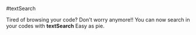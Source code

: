 #textSearch

Tired of browsing your code? Don't worry anymore!!
You can now search in your codes with **textSearch** Easy as pie.
